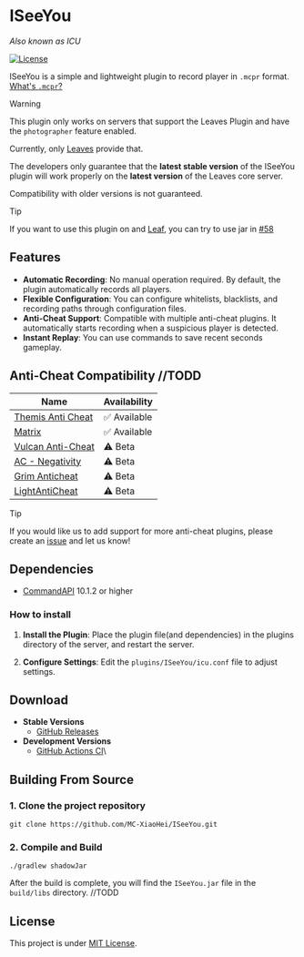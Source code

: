 # ISeeYou

_Also known as ICU_

[![License](https://img.shields.io/github/license/MC-XiaoHei/ISeeYou)](LICENSE)

ISeeYou is a simple and lightweight plugin to record player in `.mcpr` format. [What's `.mcpr`?](https://github.com/ReplayMod/ReplayMod)

> [!WARNING]
> This plugin only works on servers that support the Leaves Plugin and have the `photographer` feature enabled.
> 
> Currently, only [Leaves](https://github.com/LeavesMC/Leaves) provide that.
>
> The developers only guarantee that the **latest stable version** of the ISeeYou plugin will work properly on the **latest version** of the Leaves core server.
> 
> Compatibility with older versions is not guaranteed.

> [!TIP]
> If you want to use this plugin on  and [Leaf](https://github.com/Winds-Studio/Leaf), you can try to use jar in [#58](https://github.com/MC-XiaoHei/ISeeYou/pull/58)

## Features

- **Automatic Recording**: No manual operation required. By default, the plugin automatically records all players.
- **Flexible Configuration**: You can configure whitelists, blacklists, and recording paths through configuration files.
- **Anti-Cheat Support**: Compatible with multiple anti-cheat plugins. It automatically starts recording when a
  suspicious player is detected.
- **Instant Replay**: You can use commands to save recent seconds gameplay.

## Anti-Cheat Compatibility //TODD

| Name                                                                                                                                          | Availability |
|-----------------------------------------------------------------------------------------------------------------------------------------------|--------------|
| [Themis Anti Cheat](https://www.spigotmc.org/resources/themis-anti-cheat-1-17-1-20-bedrock-support-paper-compatibility-free-optimized.90766/) | ✅ Available  |
| [Matrix](https://matrix.rip/)                                                                                                                 | ✅ Available  |
| [Vulcan Anti-Cheat](https://www.spigotmc.org/resources/vulcan-anti-cheat-advanced-cheat-detection-1-7-1-20-4.83626/)                          | ⚠️ Beta      |
| [AC - Negativity](https://www.spigotmc.org/resources/ac-negativity-spigot-1-8-1-20-bungeecord-velocity.48399/)                                | ⚠️ Beta      |
| [Grim Anticheat](https://www.spigotmc.org/resources/grim-anticheat.99923/)                                                                    | ⚠️ Beta      |
| [LightAntiCheat](https://github.com/tiredvekster/LightAntiCheat)                                                                              | ⚠️ Beta      |

> [!TIP]
> If you would like us to add support for more anti-cheat plugins, please create
> an [issue](https://github.com/MC-XiaoHei/ISeeYou/issues) and let us know!

## Dependencies

* [CommandAPI](https://docs.commandapi.dev/) 10.1.2 or higher

### How to install

1. **Install the Plugin**: Place the plugin file(and dependencies) in the plugins directory of the server, and restart the server.

2. **Configure Settings**: Edit the `plugins/ISeeYou/icu.conf` file to adjust settings.

## Download

- **Stable Versions**
    - [GitHub Releases](https://github.com/MC-XiaoHei/ISeeYou/releases)
- **Development Versions**
    - [GitHub Actions CI](https://github.com/MC-XiaoHei/ISeeYou/actions/workflows/dev-build.yml?query=is%3Asuccess)\

## Building From Source

### 1. Clone the project repository

```shell
git clone https://github.com/MC-XiaoHei/ISeeYou.git
```

### 2. Compile and Build

```shell
./gradlew shadowJar
```

After the build is complete, you will find the `ISeeYou.jar` file in the `build/libs` directory. //TODD

## License

This project is under [MIT License](LICENSE).